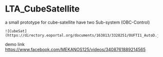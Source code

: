 # LTA_CubeSatellite
a small prototype for cube-satellite have two Sub-system (OBC-Control)  

	![CubeSat](https://directory.eoportal.org/documents/163813/3328251/OUFTI1_AutoD.jpeg)


demo link 
https://www.facebook.com/MEKANOS125/videos/3408761889214565
 
